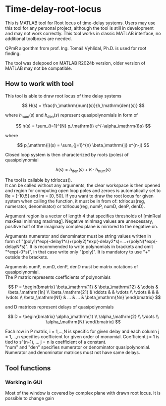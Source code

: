 # Time-delay-root-locus
This is MATLAB tool for Root locus of time-delay systems.
Users may use this tool for any personal project, although the tool is still in development and may not work correctly. 
This tool works in classic MATLAB interface, no additional toolboxes are needed. 

QPmR algorithm from prof. Ing. Tomáš Vyhlídal, Ph.D. is used for root finding.

The tool was delepoed on MATLAB R2024b version, older version of MATLAB may not be compatible.

## How to work with tool

This tool is able to draw root locus of time delay systems

$$ H(s) = \frac{h_\mathrm{num}(s)}{h_\mathrm{den}(s)} $$

where $h_\mathrm{num}(s)$ and $h_\mathrm{den}(s)$ represent quasipolynomials in form of

$$ 
h(s) = \sum_{i=1}^{N} p_\mathrm{i} e^{-\alpha_\mathrm{i}s}
$$

where

$$
p_\mathrm{i}(s) = \sum_{j=1}^{n} \beta_\mathrm{ij} s^{n-j}
$$

Closed loop system is then characterized by roots (poles) of quasipolynomial

$$
h(s) = h_\mathrm{den}(s) + K \cdot h_\mathrm{num}(s)
$$

The tool is callable by tdrlocus().\
It can be called without any arguments, the clear workspace is then opened and region for computing open loop poles and zeroes is automatically set to Re = [-10,5] and Im = [0, 50]. If you want to draw the root locus for given system when calling the function, it must be in from of: tdrlocus(reg, numerator, denominator) or tdrlocus(reg, numP, numD, denP, denD). 

Argument region is a vector of length 4 that specifies thresholds of [minReal maxReal minImag maxImag]. Negative minImag values are unnecessary, positive half of the imaginary complex plane is mirrored to the negative on. 

Arguments numerator and denominator must be string values written in form of "(poly1)\*exp(-delay1\*s)+(poly2)\*exp(-delay2\*s)+...+(polyN)\*exp(-delayN\*s)". It is recommended to write polynomials in brackets and omit "\*exp(-0\*s)", in that case write only "(poly)". It is mandatory to use "+" outside the brackets. 

Arguments numP, numD, denP, denD must be matrix notations of quasipolynomial. \
The P matrix represents coefficients of polynomials

$$
P =
\begin{bmatrix}
\beta_\mathrm{11} & \beta_\mathrm{12} & \cdots & \beta_\mathrm{1n} \\
\beta_\mathrm{21} & \ddots & & \vdots \\
\vdots & & & \vdots \\
\beta_\mathrm{N1} & ... & ... & \beta_\mathrm{Nn}
\end{bmatrix}
$$

and D matrices represent delays of quasipolynomials

$$
D =
\begin{bmatrix}
\alpha_\mathrm{1}  \\
\alpha_\mathrm{2} \\
\vdots \\
\alpha_\mathrm{N}
\end{bmatrix}
$$

Each row in P matrix, i = 1,...,N is specific for given delay and each column j = 1,...,n specifies coefficient for given order of monomial. Coefficient j = 1 is tied to s^(n-1), ... j = n is coefficient of a constant. \
"num" and "den" specifies numerator or denominator quasipolynomial. Numerator and denominator matrices must not have same delays.

## Tool functions

### Working in GUI

Most of the window is covered by complex plane with drawn root locus. It is possible to change gain 
